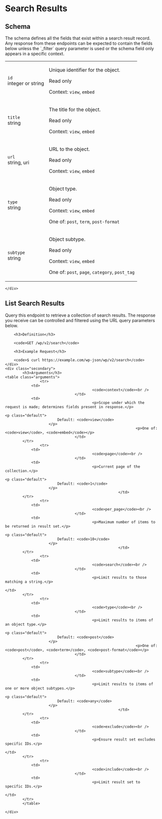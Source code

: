 ---
---

# Search Results

<section class="route">
	<div class="primary">
		<h2>Schema</h2>
<p>The schema defines all the fields that exist within a search result record. Any response from these endpoints can be expected to contain the fields below unless the `_filter` query parameter is used or the schema field only appears in a specific context.</p>
<table class="attributes">
			<tr id="schema-id">
			<td>
				<code>id</code><br />
				<span class="type">
					integer or string				</span>
			</td>
			<td>
				<p>Unique identifier for the object.</p>
									<p class="read-only">Read only</p>
								<p class="context">Context: <code>view</code>, <code>embed</code></p>
							</td>
		</tr>
			<tr id="schema-title">
			<td>
				<code>title</code><br />
				<span class="type">
					string				</span>
			</td>
			<td>
				<p>The title for the object.</p>
									<p class="read-only">Read only</p>
								<p class="context">Context: <code>view</code>, <code>embed</code></p>
							</td>
		</tr>
			<tr id="schema-url">
			<td>
				<code>url</code><br />
				<span class="type">
					string,
													uri
										</span>
			</td>
			<td>
				<p>URL to the object.</p>
									<p class="read-only">Read only</p>
								<p class="context">Context: <code>view</code>, <code>embed</code></p>
							</td>
		</tr>
			<tr id="schema-type">
			<td>
				<code>type</code><br />
				<span class="type">
					string				</span>
			</td>
			<td>
				<p>Object type.</p>
									<p class="read-only">Read only</p>
								<p class="context">Context: <code>view</code>, <code>embed</code></p>
									<p>One of: <code>post</code>, <code>term</code>, <code>post-format</code></p>
							</td>
		</tr>
			<tr id="schema-subtype">
			<td>
				<code>subtype</code><br />
				<span class="type">
					string				</span>
			</td>
			<td>
				<p>Object subtype.</p>
									<p class="read-only">Read only</p>
								<p class="context">Context: <code>view</code>, <code>embed</code></p>
									<p>One of: <code>post</code>, <code>page</code>, <code>category</code>, <code>post_tag</code></p>
							</td>
		</tr>
	</table>

	</div>
</section>

<div><section class="route">
	<div class="primary">
		<h2>List Search Results</h2>
		<p>Query this endpoint to retrieve a collection of search results. The response you receive can be controlled and filtered using the URL query parameters below.</p>

		<h3>Definition</h3>

		<code>GET /wp/v2/search</code>

		<h3>Example Request</h3>

		<code>$ curl https://example.com/wp-json/wp/v2/search</code>
	</div>
	<div class="secondary">
			<h3>Arguments</h3>
	<table class="arguments">
					<tr>
				<td>
											<code>context</code><br />
									</td>
				<td>
											<p>Scope under which the request is made; determines fields present in response.</p>
																					<p class="default">
							Default: <code>view</code>
						</p>
																<p>One of: <code>view</code>, <code>embed</code></p>
									</td>
			</tr>
					<tr>
				<td>
											<code>page</code><br />
									</td>
				<td>
											<p>Current page of the collection.</p>
																					<p class="default">
							Default: <code>1</code>
						</p>
														</td>
			</tr>
					<tr>
				<td>
											<code>per_page</code><br />
									</td>
				<td>
											<p>Maximum number of items to be returned in result set.</p>
																					<p class="default">
							Default: <code>10</code>
						</p>
														</td>
			</tr>
					<tr>
				<td>
											<code>search</code><br />
									</td>
				<td>
											<p>Limit results to those matching a string.</p>
																								</td>
			</tr>
					<tr>
				<td>
											<code>type</code><br />
									</td>
				<td>
											<p>Limit results to items of an object type.</p>
																					<p class="default">
							Default: <code>post</code>
						</p>
																<p>One of: <code>post</code>, <code>term</code>, <code>post-format</code></p>
									</td>
			</tr>
					<tr>
				<td>
											<code>subtype</code><br />
									</td>
				<td>
											<p>Limit results to items of one or more object subtypes.</p>
																					<p class="default">
							Default: <code>any</code>
						</p>
														</td>
			</tr>
					<tr>
				<td>
											<code>exclude</code><br />
									</td>
				<td>
											<p>Ensure result set excludes specific IDs.</p>
																								</td>
			</tr>
					<tr>
				<td>
											<code>include</code><br />
									</td>
				<td>
											<p>Limit result set to specific IDs.</p>
																								</td>
			</tr>
			</table>

	</div>
</section>
</div>
